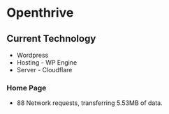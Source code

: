 # Openthrive

## Current Technology
- Wordpress
- Hosting - WP Engine
- Server - Cloudflare

### Home Page
- 88 Network requests, transferring 5.53MB of data.
